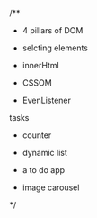 

/**

 * 4 pillars of DOM 
 
 * selcting elements 
 
 * innerHtml 
 
 * CSSOM
 
 * EvenListener 
 
  
  tasks
  
 * counter 
 
 * dynamic list

 * a to do app 

 * image carousel

 */

